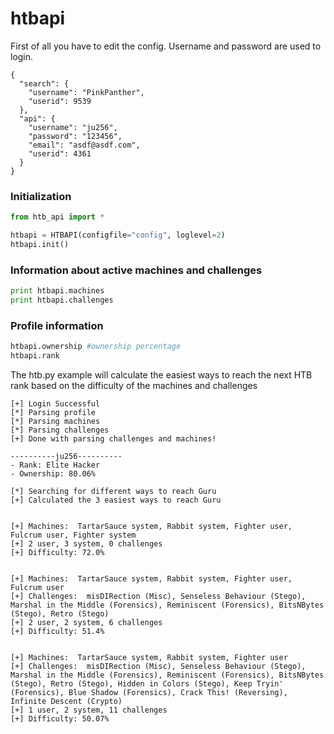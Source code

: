 # htbapi
First of all you have to edit the config. Username and password are used to login.
```
{
  "search": {
    "username": "PinkPanther",
    "userid": 9539
  },
  "api": {
    "username": "ju256",
    "password": "123456",
    "email": "asdf@asdf.com",
    "userid": 4361
  }
}
```

### Initialization
```py
from htb_api import *

htbapi = HTBAPI(configfile="config", loglevel=2)
htbapi.init()
```

### Information about active machines and challenges
```py
print htbapi.machines
print htbapi.challenges
```
### Profile information
```py
htbapi.ownership #ownership percentage
htbapi.rank
```

The htb.py example will calculate the easiest ways to reach the next HTB rank based on the difficulty of the machines and challenges

```
[+] Login Successful
[*] Parsing profile
[*] Parsing machines
[*] Parsing challenges
[+] Done with parsing challenges and machines!

----------ju256----------
- Rank: Elite Hacker
- Ownership: 80.06%

[*] Searching for different ways to reach Guru
[+] Calculated the 3 easiest ways to reach Guru


[+] Machines:  TartarSauce system, Rabbit system, Fighter user, Fulcrum user, Fighter system
[+] 2 user, 3 system, 0 challenges
[+] Difficulty: 72.0%


[+] Machines:  TartarSauce system, Rabbit system, Fighter user, Fulcrum user
[+] Challenges:  misDIRection (Misc), Senseless Behaviour (Stego), Marshal in the Middle (Forensics), Reminiscent (Forensics), BitsNBytes (Stego), Retro (Stego)
[+] 2 user, 2 system, 6 challenges
[+] Difficulty: 51.4%


[+] Machines:  TartarSauce system, Rabbit system, Fighter user
[+] Challenges:  misDIRection (Misc), Senseless Behaviour (Stego), Marshal in the Middle (Forensics), Reminiscent (Forensics), BitsNBytes (Stego), Retro (Stego), Hidden in Colors (Stego), Keep Tryin' (Forensics), Blue Shadow (Forensics), Crack This! (Reversing), Infinite Descent (Crypto)
[+] 1 user, 2 system, 11 challenges
[+] Difficulty: 50.07%
```
